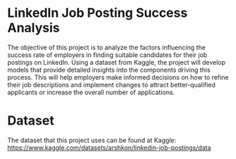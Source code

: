 # LinkedIn Job Posting Success Analysis
The objective of this project is to analyze the factors influencing the success rate of employers in finding suitable candidates for their job postings on LinkedIn. Using a dataset from Kaggle, the project will develop models that provide detailed insights into the components driving this process. This will help employers make informed decisions on how to refine their job descriptions and implement changes to attract better-qualified applicants or increase the overall number of applications.

# Dataset 
The dataset that this project uses can be found at Kaggle: https://www.kaggle.com/datasets/arshkon/linkedin-job-postings/data
